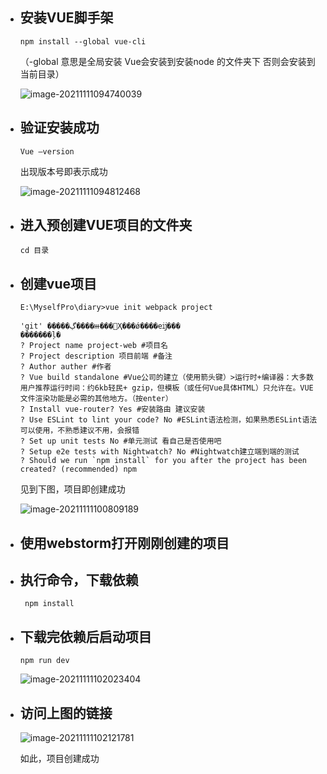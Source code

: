 - ##  安装VUE脚手架

  ```shell
  npm install --global vue-cli
  ```

  （-global 意思是全局安装 Vue会安装到安装node 的文件夹下 否则会安装到当前目录）

  ![image-20211111094740039](C:\Users\admin\AppData\Roaming\Typora\typora-user-images\image-20211111094740039.png)

- ##  验证安装成功

  ```shell
  Vue –version
  ```

  出现版本号即表示成功

  ![image-20211111094812468](C:\Users\admin\AppData\Roaming\Typora\typora-user-images\image-20211111094812468.png)

- ## 进入预创建VUE项目的文件夹

  ```shell
  cd 目录
  ```

- ## 创建vue项目

  ```shell
  E:\MyselfPro\diary>vue init webpack project
  
  'git' �����ڲ����ⲿ���Ҳ���ǿ����еĳ���
  �������ļ�
  ? Project name project-web #项目名
  ? Project description 项目前端 #备注
  ? Author auther #作者
  ? Vue build standalone #Vue公司的建立（使用箭头键）>运行时+编译器：大多数用户推荐运行时间：约6kb轻民+ gzip，但模板（或任何Vue具体HTML）只允许在。VUE文件渲染功能是必需的其他地方。（按enter）
  ? Install vue-router? Yes #安装路由 建议安装
  ? Use ESLint to lint your code? No #ESLint语法检测，如果熟悉ESLint语法可以使用，不熟悉建议不用，会报错
  ? Set up unit tests No #单元测试 看自己是否使用吧
  ? Setup e2e tests with Nightwatch? No #Nightwatch建立端到端的测试 
  ? Should we run `npm install` for you after the project has been created? (recommended) npm
  ```

  见到下图，项目即创建成功

  ![image-20211111100809189](C:\Users\admin\AppData\Roaming\Typora\typora-user-images\image-20211111100809189.png)

- ## 使用webstorm打开刚刚创建的项目

- ## 执行命令，下载依赖

  ```shell
   npm install
  ```

- ## 下载完依赖后启动项目

  ```shell
  npm run dev
  ```

  ![image-20211111102023404](C:\Users\admin\AppData\Roaming\Typora\typora-user-images\image-20211111102023404.png)

- ## 访问上图的链接

  ![image-20211111102121781](C:\Users\admin\AppData\Roaming\Typora\typora-user-images\image-20211111102121781.png)

  如此，项目创建成功